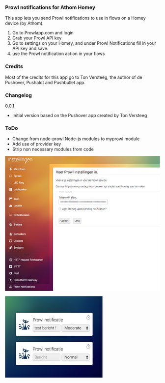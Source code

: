 ### Prowl notifications for Athom Homey

This app lets you send Prowl notifications to use in flows on a Homey device (by Athom).

1. Go to Prowlapp.com and login
2. Grab your Prowl API key
3. Go to settings on your Homey, and under Prowl Notifications fill in your API key and save.
4. use the Prowl notification action in your flows

### Credits

Most of the credits for this app go to Ton Versteeg, the author of de Pushover, Pushalot and Pushbullet app.

### Changelog

0.0.1

- Initial version based on the Pushover app created by Ton Versteeg

### ToDo

- Change from node-prowl Node-js modules to myprowl module
- Add use of provider key
- Strip non necessary modules from code

![alt text](screenshots/Settings1_-_Homey.png "Settings of Prowl app")

![alt tag](screenshots/Flow1_-_Homey.png "Homey action card")

